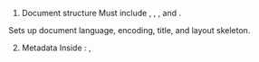 1. Document structure
Must include <!DOCTYPE html>, <html lang="…">, <head>, and <body>.

Sets up document language, encoding, title, and layout skeleton.

2. Metadata
Inside <head>: <meta charset="utf‑8">, <title>, <meta name="viewport">.

Also includes CSS via <link> or <style>, favicons, base URLs, deferred/async JS. 


3. Semantic HTML
Use elements like <header>, <main>, <footer>, <article>, <section> to convey meaning. 

4. Headings and sections
Use <h1>–<h6> for headings and <section>, <nav> to structure content hierarchically. 


5. Attributes
Global attributes like id, class, lang, plus tag-specific ones, add metadata and behavior. 


6. Text basics
Wrapping text with <p>, <em>, <strong>, and other inline tags establishes semantic meaning. 


7. Links
<a href="…"> creates hyperlinks; essential for navigating the web structure. 

8. Lists
Use <ul>, <ol>, <li>, <dl>, <dt>, <dd> to organize related content.

9. Navigation
<nav> groups primary navigation links, aiding accessibility and structure.

10. Tables
<table>, with <thead>, <tbody>, <tr>, <th>, and <td> mark up tabular data.

11. Forms
Use <form>, along with <input>, <label>, <textarea>, <button>, to collect user input.

12. Images
<img src="…" alt="…"> embeds images; pairing with <figure>, <figcaption> improves semantics. 


13. Audio and Video
<audio> and <video> elements allow embedding media; support captions and controls. 

14. Templates, slot, and shadow
<template>, web components (<slot>, Shadow DOM) allow reusable, encapsulated markup.

15. HTML APIs
Includes integrations like Web Storage, Geolocation, Drag & Drop directly via HTML-linked JS.

16. Focus
Manage keyboard accessibility/focus with tabindex and focusable elements.

17. Other inline text elements
Additional inline tags: <abbr>, <cite>, <code>, <time>, <mark>, etc., for meaning.

18. Details and summary
<details> creates expandable sections, <summary> defines the summary header.

19. Dialog
<dialog> defines modal/popup components, optionally with open, <form> inside.